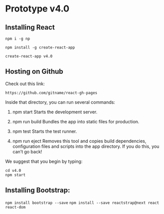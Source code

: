 # Prototype v4.0

## Installing React

```
npm i -g np

npm install -g create-react-app

create-react-app v4.0
```

## Hosting on Github

Check out this link:

`https://github.com/gitname/react-gh-pages `


Inside that directory, you can run several commands:

1. npm start
  Starts the development server.

2. npm run build
  Bundles the app into static files for production.

3. npm test
  Starts the test runner.

4. npm run eject
  Removes this tool and copies build dependencies, configuration files
  and scripts into the app directory. If you do this, you can’t go back!

We suggest that you begin by typing:

```
cd v4.0
npm start
```


## Installing Bootstrap:
`npm install bootstrap --save`
`npm install --save reactstrap@next react react-dom`